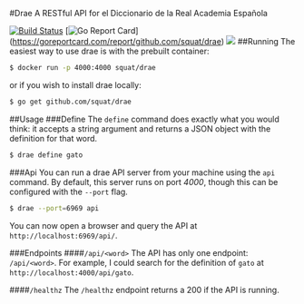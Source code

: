#Drae
A RESTful API for el Diccionario de la Real Academia Española

[![Build Status](https://travis-ci.org/squat/drae.svg?branch=master)](https://travis-ci.org/squat/drae) [![Go Report Card](https://goreportcard.com/badge/github.com/squat/drae)] (https://goreportcard.com/report/github.com/squat/drae) [![](https://images.microbadger.com/badges/image/squat/drae.svg)](https://microbadger.com/images/squat/drae)
##Running
The easiest way to use drae is with the prebuilt container:

```sh
$ docker run -p 4000:4000 squat/drae
```

or if you wish to install drae locally:

```sh
$ go get github.com/squat/drae
```

##Usage
###Define
The `define` command does exactly what you would think: it accepts a string argument and returns a JSON object with the definition for that word.

```sh
$ drae define gato
```

###Api
You can run a drae API server from your machine using the `api` command. By default, this server runs on port *4000*, though this can be configured with the `--port` flag.

```sh
$ drae --port=6969 api
```

You can now open a browser and query the API at `http://localhost:6969/api/`.

###Endpoints
####`/api/<word>`
 The API has only one endpoint: `/api/<word>`. For example, I could search for the definition of `gato` at `http://localhost:4000/api/gato`.
 
####`/healthz`
 The `/healthz` endpoint returns a 200 if the API is running.
